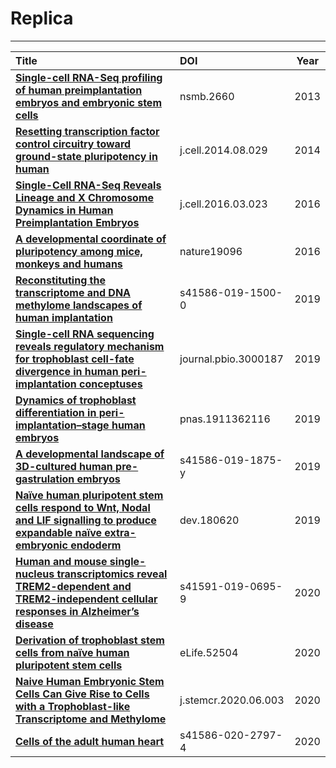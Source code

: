 # Replica

***

| Title | DOI | Year |
| :- | :- | :-: |
| **[Single-cell RNA-Seq profiling of human preimplantation embryos and embryonic stem cells](https://www.nature.com/articles/nsmb.2660)** | nsmb.2660 | 2013 |
| **[Resetting transcription factor control circuitry toward ground-state pluripotency in human](https://doi.org/10.1016/j.cell.2014.08.029)** | j.cell.2014.08.029 | 2014 |
| **[Single-Cell RNA-Seq Reveals Lineage and X Chromosome Dynamics in Human Preimplantation Embryos](https://doi.org/10.1016/j.cell.2016.03.023)** | j.cell.2016.03.023 | 2016 |
| **[A developmental coordinate of pluripotency among mice, monkeys and humans](https://doi.org/10.1038/nature19096)** | nature19096 | 2016 |
| **[Reconstituting the transcriptome and DNA methylome landscapes of human implantation](https://www.nature.com/articles/s41586-019-1500-0)** | s41586-019-1500-0 | 2019 |
| **[Single-cell RNA sequencing reveals regulatory mechanism for trophoblast cell-fate divergence in human peri-implantation conceptuses](https://doi.org/10.1371/journal.pbio.3000187)** | journal.pbio.3000187 | 2019 |
| **[Dynamics of trophoblast differentiation in peri-implantation–stage human embryos](https://doi.org/10.1073/pnas.1911362116)** | pnas.1911362116 | 2019 |
| **[A developmental landscape of 3D-cultured human pre-gastrulation embryos](https://www.nature.com/articles/s41586-019-1875-y)** | s41586-019-1875-y | 2019 |
| **[Naïve human pluripotent stem cells respond to Wnt, Nodal and LIF signalling to produce expandable naïve extra-embryonic endoderm](https://doi.org/10.1242/dev.180620)** | dev.180620 | 2019 |
| **[Human and mouse single-nucleus transcriptomics reveal TREM2-dependent and TREM2-independent cellular responses in Alzheimer’s disease](https://www.nature.com/articles/s41591-019-0695-9)** | s41591-019-0695-9 | 2020 |
| **[Derivation of trophoblast stem cells from naïve human pluripotent stem cells](http://doi.org/10.7554/eLife.52504)** | eLife.52504 | 2020 |
| **[Naive Human Embryonic Stem Cells Can Give Rise to Cells with a Trophoblast-like Transcriptome and Methylome](https://doi.org/10.1016/j.stemcr.2020.06.003)** | j.stemcr.2020.06.003 | 2020  |
| **[Cells of the adult human heart](https://doi.org/10.1038/s41586-020-2797-4)** | s41586-020-2797-4 | 2020 |
